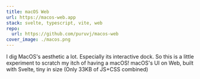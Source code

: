 ```yaml
---
title: macOS Web
url: https://macos-web.app
stack: svelte, typescript, vite, web
repo:
  url: https://github.com/puruvj/macos-web
cover_image: ./macos.png
---
```


I dig MacOS's aesthetic a lot. Especially its interactive dock. So this is a little experiment to scratch my itch of having a macOS! macOS's UI on Web, built with Svelte, tiny in size (Only 33KB of JS+CSS combined)
